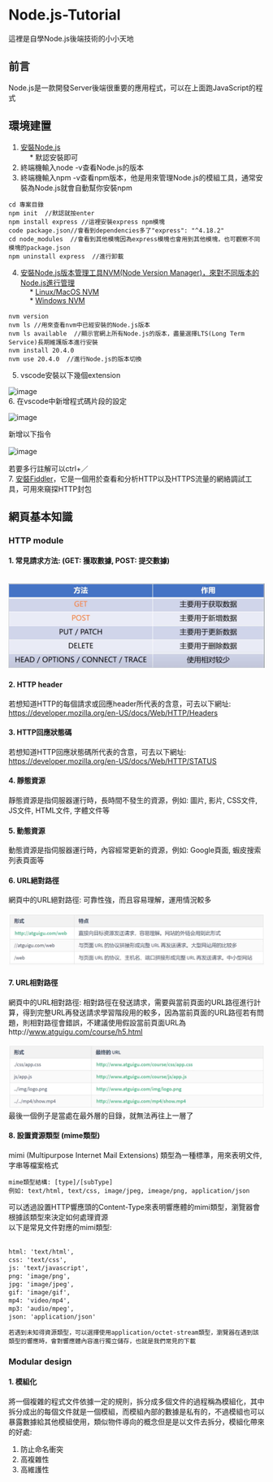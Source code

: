 # Node.js-Tutorial
這裡是自學Node.js後端技術的小小天地
## 前言
Node.js是一款開發Server後端很重要的應用程式，可以在上面跑JavaScript的程式   
## 環境建置
1. [安裝Node.js](https://nodejs.org/en)  
&emsp; * 默認安裝即可  
2. 終端機輸入node -v查看Node.js的版本  
3. 終端機輸入npm -v查看npm版本，他是用來管理Node.js的模組工具，通常安裝為Node.js就會自動幫你安裝npm      
```   
cd 專案目錄
npm init  //默認就按enter
npm install express //這裡安裝express npm模塊
code package.json//會看到dependencies多了"express": "^4.18.2"
cd node_modules  //會看到其他模塊因為express模塊也會用到其他模塊，也可觀察不同模塊的package.json
npm uninstall express  //進行卸載
```   
4. [安裝Node.js版本管理工具NVM(Node Version Manager)，來對不同版本的Node.js進行管理](https://www.youtube.com/watch?v=YJdh2E4idmY&list=PL50akgsaBZlF9DADkYuQZLQBDLHZHZ-9N&index=8)  
&emsp; * [Linux/MacOS NVM](https://github.com/nvm-sh/nvm)    
&emsp; * [Windows NVM](https://github.com/coreybutler/nvm-windows)
```
nvm version
nvm ls //用來查看nvm中已經安裝的Node.js版本
nvm ls available  //顯示官網上所有Node.js的版本，盡量選擇LTS(Long Term Service)長期維護版本進行安裝   
nvm install 20.4.0
nvm use 20.4.0  //進行Node.js的版本切換
```   
5. vscode安裝以下幾個extension     

![image](https://github.com/csiemichelin/Node.js-Tutorial/assets/49907717/72dc37c5-099b-4684-8d14-d9261af738f7)  
6. 在vscode中新增程式碼片段的設定  

![image](https://github.com/csiemichelin/Node.js-Tutorial/assets/49907717/3cdb44cd-59d2-4e56-9949-72384c1ed14e)  

新增以下指令  

![image](https://github.com/csiemichelin/Node.js-Tutorial/assets/49907717/600f24e1-2139-4383-896a-a04919b546f7)    　

若要多行註解可以ctrl+／    
7. [安裝Fiddler](https://download.cnet.com/Fiddler/3000-2648_4-77541912.html)，它是一個用於查看和分析HTTP以及HTTPS流量的網絡調試工具，可用來窺探HTTP封包      
## 網頁基本知識   
### HTTP module   
#### 1. 常見請求方法: (GET: 獲取數據, POST: 提交數據)       
&emsp;&emsp;![image](https://github.com/csiemichelin/Node.js-Tutorial/blob/main/Images/HTTP%E8%AB%8B%E6%B1%82.png)    　
#### 2. HTTP header   
若想知道HTTP的每個請求或回應header所代表的含意，可去以下網址: https://developer.mozilla.org/en-US/docs/Web/HTTP/Headers   
#### 3. HTTP回應狀態碼  
若想知道HTTP回應狀態碼所代表的含意，可去以下網址: https://developer.mozilla.org/en-US/docs/Web/HTTP/STATUS    
#### 4. 靜態資源   
靜態資源是指伺服器運行時，長時間不發生的資源，例如: 圖片, 影片, CSS文件, JS文件, HTML文件, 字體文件等   
#### 5. 動態資源   
動態資源是指伺服器運行時，內容經常更新的資源，例如: Google頁面, 蝦皮搜索列表頁面等    
#### 6. URL絕對路徑   
網頁中的URL絕對路徑: 可靠性強，而且容易理解，運用情況較多    
&emsp;&emsp;![image](https://github.com/csiemichelin/Node.js-Tutorial/blob/main/Images/URL%E4%B9%8B%E7%B5%95%E5%B0%8D%E8%B7%AF%E5%BE%91.png)        
#### 7. URL相對路徑
網頁中的URL相對路徑: 相對路徑在發送請求，需要與當前頁面的URL路徑進行計算，得到完整URL再發送請求學習階段用的較多，因為當前頁面的URL路徑若有問題，則相對路徑會錯誤，不建議使用假設當前頁面URL為http://www.atguigu.com/course/h5.html        
&emsp;&emsp;![image](https://github.com/csiemichelin/Node.js-Tutorial/blob/main/Images/URL%E4%B9%8B%E7%9B%B8%E5%B0%8D%E8%B7%AF%E5%BE%91.png)    
最後一個例子是當處在最外層的目錄，就無法再往上一層了
#### 8. 設置資源類型 (mime類型)
mimi (Multipurpose Internet Mail Extensions) 類型為一種標準，用來表明文件, 字串等檔案格式  
```
mime類型結構: [type]/[subType]
例如: text/html, text/css, image/jpeg, imeage/png, application/json  
```
可以透過設置HTTP響應頭的Content-Type來表明響應體的mimi類型，瀏覽器會根據該類型來決定如何處理資源  
以下是常見文件對應的mimi類型:  
```

html: 'text/html',
css: 'text/css',
js: 'text/javascript',
png: 'image/png',
jpg: 'image/jpeg',
gif: 'image/gif',
mp4: 'video/mp4',
mp3: 'audio/mpeg',
json: 'application/json'

```
```
若遇到未知得資源類型，可以選擇使用application/octet-stream類型，瀏覽器在遇到該類型的響應時，會對響應體內容進行獨立儲存，也就是我們常見的下載
```
### Modular design  
#### 1. 模組化   
將一個複雜的程式文件依據一定的規則，拆分成多個文件的過程稱為模組化，其中拆分成出的每個文件就是一個模組，而模組內部的數據是私有的，不過模組也可以暴露數據給其他模組使用，類似物件導向的概念但是是以文件去拆分，模組化帶來的好處:        
1. 防止命名衝突   
2. 高複雜性   
3. 高維護性   
